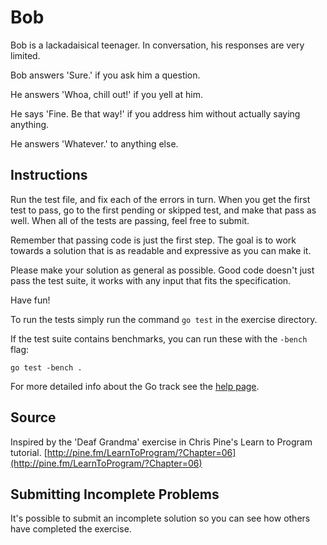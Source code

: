 # Bob

Bob is a lackadaisical teenager. In conversation, his responses are very limited.

Bob answers 'Sure.' if you ask him a question.

He answers 'Whoa, chill out!' if you yell at him.

He says 'Fine. Be that way!' if you address him without actually saying
anything.

He answers 'Whatever.' to anything else.

## Instructions

Run the test file, and fix each of the errors in turn. When you get the
first test to pass, go to the first pending or skipped test, and make
that pass as well. When all of the tests are passing, feel free to
submit.

Remember that passing code is just the first step. The goal is to work
towards a solution that is as readable and expressive as you can make
it.

Please make your solution as general as possible. Good code doesn't just
pass the test suite, it works with any input that fits the
specification.

Have fun!


To run the tests simply run the command `go test` in the exercise directory.

If the test suite contains benchmarks, you can run these with the `-bench`
flag:

    go test -bench .

For more detailed info about the Go track see the [help
page](http://exercism.io/languages/go).

## Source

Inspired by the 'Deaf Grandma' exercise in Chris Pine's Learn to Program tutorial. [http://pine.fm/LearnToProgram/?Chapter=06](http://pine.fm/LearnToProgram/?Chapter=06)

## Submitting Incomplete Problems
It's possible to submit an incomplete solution so you can see how others have completed the exercise.

